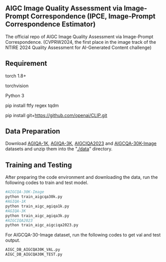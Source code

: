 ## AIGC Image Quality Assessment via Image-Prompt Correspondence (IPCE, Image-Prompt Correspondence Estimator)
The official repo of AIGC Image Quality Assessment via Image-Prompt Correspondence. (CVPRW2024, the first place in the image track of the NTIRE 2024 Quality Assessment for AI-Generated Content challenge)

## Requirement

torch 1.8+

torchvision

Python 3

pip install ftfy regex tqdm

pip install git+https://github.com/openai/CLIP.git

## Data Preparation

Download [AGIQA-1K](https://github.com/lcysyzxdxc/AGIQA-1k-Database), [AGIQA-3K](https://github.com/lcysyzxdxc/AGIQA-3k-Database), [AIGCIQA2023](https://github.com/wangjiarui153/AIGCIQA2023) and [AIGCQA-30K-Image](https://www.modelscope.cn/datasets/lcysyzxdxc/AIGCQA-30K-Image/summary) datasets and unzip them into the "<u>./data</u>" directory.

## Training and Testing

After preparing the code environment and downloading the data, run the following codes to train and test model.

```bash
#AIGCQA-30K-Image
python train_aigcqa30k.py
#AGIQA-1K
python train_aigc_agiqa1k.py
#AGIQA-3K
python train_aigc_agiqa3k.py
#AIGCIQA2023
python train_aigc_aigciqa2023.py
```

For AIGCQA-30-Image dataset, run the following codes to get val and test output.

```bash
AIGC_DB_AIGCQA30K_VAL.py
AIGC_DB_AIGCQA30K_TEST.py
```
